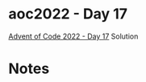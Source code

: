 # aoc2022 - Day 17

[Advent of Code 2022 - Day 17](https://adventofcode.com/2022/day/17) Solution

# Notes
